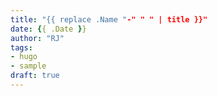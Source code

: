```yaml
---
title: "{{ replace .Name "-" " " | title }}"
date: {{ .Date }}
author: "RJ"
tags: 
- hugo
- sample
draft: true
---
```


